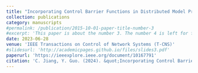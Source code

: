 ```yaml
---
title: "Incorporating Control Barrier Functions in Distributed Model Predictive Control for Multi-Robot Coordinated Control."
collection: publications
category: manuscripts
#permalink: /publication/2015-10-01-paper-title-number-3
#excerpt: 'This paper is about the number 3. The number 4 is left for future work.'
date: 2023-06-28
venue: 'IEEE Transactions on Control of Network Systems (T-CNS)'
#slidesurl: 'http://academicpages.github.io/files/slides3.pdf'
paperurl: 'https://ieeexplore.ieee.org/document/10167791'
citation: 'C. Jiang, Y. Guo. (2024). &quot;Incorporating Control Barrier Functions in Distributed Model Predictive Control for Multi-Robot Coordinated Control.&quot; <i>IEEE Transactions on Neural Systems & Rehabilitation Engineering (T-NSRE)</i>. 11(1). pp 547-557.'
---
```

